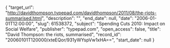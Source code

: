 {
  "target_url": "http://davidthompson.typepad.com/davidthompson/2011/08/the-riots-summarised.html", 
  "description": "", 
  "end_date": null, 
  "date": "2006-01-01T12:00:00", 
  "slug": 61538372, 
  "subject": "Spending Cuts 2010: Impact on Social Welfare", 
  "publisher": "typepad.com", 
  "open_access": false, 
  "title": "David Thompson: the riots, summarised", 
  "record_id": "20060101T120000/xteEQor/931yWYspVw1xHA==", 
  "start_date": null
}

